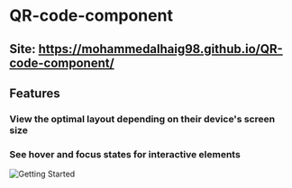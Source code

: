 # QR-code-component

## Site: https://mohammedalhaig98.github.io/QR-code-component/

## Features

### View the optimal layout depending on their device's screen size
### See hover and focus states for interactive elements

![Getting Started](./design/desktop-preview.jpg.jpg)